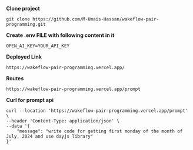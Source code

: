 **Clone project**
```
git clone https://github.com/M-Umais-Hassan/wakeflow-pair-programming.git
```

**Create .env FILE with following content in it**
```
OPEN_AI_KEY=YOUR_API_KEY
```

**Deployed Link**
```
https://wakeflow-pair-programming.vercel.app/
```

**Routes**
```
https://wakeflow-pair-programming.vercel.app/prompt
```

**Curl for prompt api**
```
curl --location 'https://wakeflow-pair-programming.vercel.app/prompt' \
--header 'Content-Type: application/json' \
--data '{
    "message": "write code for getting first monday of the month of July, 2024 and use dayjs library"
}'
```
